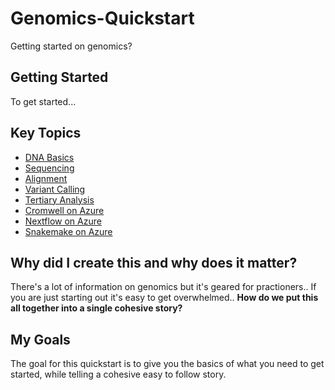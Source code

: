 # Genomics-Quickstart

Getting started on genomics?

## Getting Started

To get started...

## Key Topics

- [DNA Basics](00-Genomics-Basics/dna-structure.md)
- [Sequencing](00-Genomics-Basics/dna-sequencing.md)
- [Alignment](00-Genomics-Basics/dna-alignment.md)
- [Variant Calling](00-Genomics-Basics/variant-calling.md)
- [Tertiary Analysis](00-Genomics-Basics/tertiary-analysis.md)
- [Cromwell on Azure](01-Cromwell-Azure/../README.md)
- [Nextflow on Azure](01-Cromwell-Azure/../README.md)
- [Snakemake on Azure](01-Cromwell-Azure/../README.md)
  
## Why did I create this and why does it matter?

There's a lot of information on genomics but it's geared for practioners.. If you are just
starting out it's easy to get overwhelmed.. **How do we put this all together into a single cohesive story?**

## My Goals

The goal for this quickstart is to give you the basics of what you need to get started,
while telling a cohesive easy to follow story.
